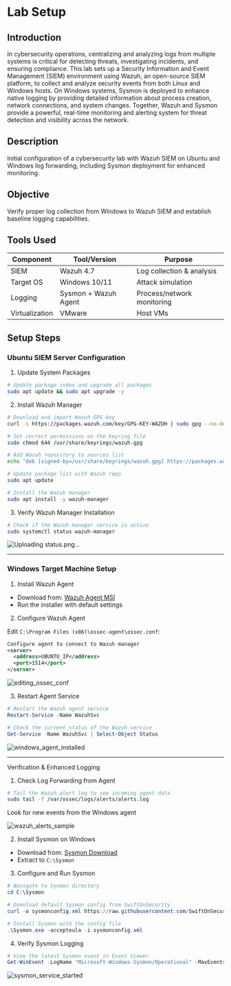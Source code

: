# Lab Setup 

## Introduction
In cybersecurity operations, centralizing and analyzing logs from multiple systems is critical for detecting threats, investigating incidents, and ensuring compliance. This lab sets up a Security Information and Event Management (SIEM) environment using Wazuh, an open-source SIEM platform, to collect and analyze security events from both Linux and Windows hosts. On Windows systems, Sysmon is deployed to enhance native logging by providing detailed information about process creation, network connections, and system changes. Together, Wazuh and Sysmon provide a powerful, real-time monitoring and alerting system for threat detection and visibility across the network.


## Description  
Initial configuration of a cybersecurity lab with Wazuh SIEM on Ubuntu and Windows log forwarding, including Sysmon deployment for enhanced monitoring.

## Objective  
Verify proper log collection from Windows to Wazuh SIEM and establish baseline logging capabilities.

## Tools Used
| Component       | Tool/Version         | Purpose                        |
|-----------------|----------------------|--------------------------------|
| SIEM            | Wazuh 4.7            | Log collection & analysis      |
| Target OS       | Windows 10/11        | Attack simulation              |
| Logging         | Sysmon + Wazuh Agent | Process/network monitoring     |
| Virtualization  | VMware               | Host VMs                       |


## Setup Steps

### Ubuntu SIEM Server Configuration

1. Update System Packages

```bash
# Update package index and upgrade all packages
sudo apt update && sudo apt upgrade -y
```

2. Install Wazuh Manager

```bash
# Download and import Wazuh GPG key
curl -s https://packages.wazuh.com/key/GPG-KEY-WAZUH | sudo gpg --no-default-keyring --keyring gnupg-ring:/usr/share/keyrings/wazuh.gpg --import
```

```bash
# Set correct permissions on the keyring file
sudo chmod 644 /usr/share/keyrings/wazuh.gpg
```

```bash
# Add Wazuh repository to sources list
echo "deb [signed-by=/usr/share/keyrings/wazuh.gpg] https://packages.wazuh.com/4.x/apt/ stable main" | sudo tee -a /etc/apt/sources.list.d/wazuh.list
```

```bash
# Update package list with Wazuh repo
sudo apt update
```

```bash
# Install the Wazuh manager
sudo apt install -y wazuh-manager
```

3. Verify Wazuh Manager Installation

```bash
# Check if the Wazuh manager service is active
sudo systemctl status wazuh-manager
```

![Uploading status.png…]()

 
---

### Windows Target Machine Setup

1. Install Wazuh Agent

- Download from: [Wazuh Agent MSI](https://packages.wazuh.com/4.x/windows/wazuh-agent-4.7.2-1.msi)
- Run the installer with default settings

2. Configure Wazuh Agent

Edit `C:\Program Files (x86)\ossec-agent\ossec.conf`:

```xml
Configure agent to connect to Wazuh manager 
<server>
  <address>UBUNTU_IP</address>
  <port>1514</port>
</server>
```

![editing_ossec_conf](https://github.com/user-attachments/assets/2dc218d4-8d26-4915-a162-e1923f85dd36)


3. Restart Agent Service

```powershell
# Restart the Wazuh agent service
Restart-Service -Name WazuhSvc
```

```powershell
# Check the current status of the Wazuh service
Get-Service -Name WazuhSvc | Select-Object Status
```

 ![windows_agent_installed](https://github.com/user-attachments/assets/7a17bec2-2b27-45a2-8e6b-492602ad6c14)
 
---

Verification & Enhanced Logging

1. Check Log Forwarding from Agent

```bash
# Tail the Wazuh alert log to see incoming agent data
sudo tail -f /var/ossec/logs/alerts/alerts.log
```
Look for new events from the Windows agent

![wazuh_alerts_sample](https://github.com/user-attachments/assets/26d15d4e-6b0c-4ff7-98c0-0d6d14e13701)


2. Install Sysmon on Windows

- Download from: [Sysmon Download](https://learn.microsoft.com/en-us/sysinternals/downloads/sysmon)
- Extract to `C:\Sysmon`

3. Configure and Run Sysmon

```powershell
# Navigate to Sysmon directory
cd C:\Sysmon
```

```powershell
# Download default Sysmon config from SwiftOnSecurity
curl -o sysmonconfig.xml https://raw.githubusercontent.com/SwiftOnSecurity/sysmon-config/master/sysmonconfig-export.xml
```

```powershell
# Install Sysmon with the config file
.\Sysmon.exe -accepteula -i sysmonconfig.xml
```

4. Verify Sysmon Logging

```powershell
# View the latest Sysmon event in Event Viewer
Get-WinEvent -LogName "Microsoft-Windows-Sysmon/Operational" -MaxEvents 1
```
![sysmon_service_started](https://github.com/user-attachments/assets/fcbd14f6-a961-4097-a0b1-5446c0f97249)


  







